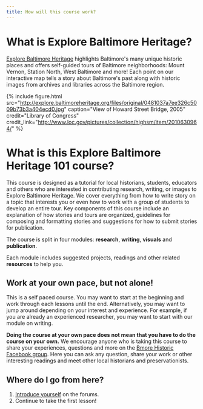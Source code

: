 ```yaml
---
title: How will this course work?
---
```



# What is Explore Baltimore Heritage?

[Explore Baltimore Heritage](http://explore.baltimoreheritage.org) highlights Baltimore's many unique historic places and offers self-guided tours of Baltimore neighborhoods: Mount Vernon, Station North, West Baltimore and more! Each point on our interactive map tells a story about Baltimore's past along with historic images from archives and libraries across the Baltimore region.

{% include figure.html src="http://explore.baltimoreheritage.org/files/original/0481037a7ee326c5009b73b3a404ecd0.jpg" caption="View of Howard Street Bridge, 2005" credit="Library of Congress" credit_link="http://www.loc.gov/pictures/collection/highsm/item/2010630964/" %}

# What is this Explore Baltimore Heritage 101 course?

This course is designed as a tutorial for local historians, students, educators and others who are interested in contributing research, writing, or images to Explore Baltimore Heritage. We cover everything from how to write story on a topic that interests you or even how to work with a group of students to develop an entire tour. Key components of this course include an explanation of how stories and tours are organized, guidelines for composing and formatting stories and suggestions for how to submit stories for publication.

The course is split in four modules: **research**, **writing**, **visuals** and **publication**.

Each module includes suggested projects, readings and other related **resources** to help you.

## Work at your own pace, but not alone!

This is a self paced course. You may want to start at the beginning and work through each lessons until the end. Alternatively, you may want to jump around depending on your interest and experience. For example, if you are already an experienced researcher, you may want to start with our module on writing.

**Doing the course at your own pace does not mean that you have to do the course on your own.** We encourage anyone who is taking this course to share your experiences, questions and more on the [Bmore Historic Facebook group](http://facebook.com/groups/bmorehistoric/). Here you can ask any question, share your work or other interesting readings and meet other local historians and preservationists.

## Where do I go from here?

1. [Introduce yourself]({{site.baseurl}}/modules/start/introduce-yourself/) on the forums.
2. Continue to take the first lesson!
